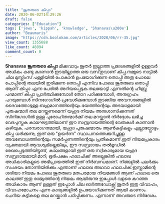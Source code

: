 ```yaml
---
title: "ജൂതരുടെ കിപ്പാ"
date: 2020-06-02T14:29:26
draft: false
categories: ["Education"]
tags: ['jews', 'kippah', 'knowledge', 'Shanavas\u200e']
author: "Beaumaris"
image: "https://cdn.boolokam.com/articles/2020/06/rr-35.jpg"
view_count: 1355688
like_count: 48094
comment_count: 0
---
```


**[](https://wordpress-972788-3403151.cloudwaysapps.com/shanavas-post-about-kippah/276000/rr-1231)Shanavas** **ജൂതരുടെ കിപ്പാ** മിക്കവാറും ജൂതർ ഇല്ലാത്ത പ്രദേശങ്ങളിൽ ഉള്ളവർ അധികം കണ്ടു കാണാൻ ഇടയില്ലാത്ത ഒരു വസ്‌തുവാണ് കിപ്പ.നമ്മുടെ നാട്ടിൽ ചില മുസ്ലിംസ് പള്ളിയിൽ പോകാൻ ഉപയോഗിക്കുന്ന തൊപ്പി അതു പോലെ പോപ്പിന്റെ തലയിൽ ഇരിക്കുന്ന തൊപ്പി എന്നിവ പോലെ ജൂതരുടെ തൊപ്പി ആണ് കിപ്പാ എന്ന പേരിൽ അറിയപ്പെടുക.തലയോട്ടി എന്നതിന്റെ ഹീബ്രു പദമാണ് കിപ്പാ പ്രാർത്ഥിക്കുമ്പോൾ തോറ പഠിക്കുമ്പോൾ, അനുഗ്രഹം പറയുമ്പോൾ സിനഗോഗിൽ പ്രവേശിക്കുമ്പോൾ തുടങ്ങിയ അവസരങ്ങളിൽ ദൈവത്തോടുള്ള ബഹുമാനത്തിന്റെയും ഭയത്തിന്റെയും അടയാളമായി പുരുഷന്മാർ തല മറയ്ക്കണമെന്ന് യഹൂദ നിയമം അനുശാസിക്കുന്നത് സിനിഗോഗിൽ ഉള്ള പുരോഹിതന്മാർക്ക് തല മറയ്ക്കാൻ നിർദ്ദേശം ലഭിച്ച വേദപുസ്തക കാലഘട്ടത്തിലാണ് ഈ സമ്പ്രദായത്തിന്റെ വേരുകൾ കാണാൻ കഴിയുക. പരമ്പരാഗതമായി, യഹൂദ പുരുഷന്മാരും ആൺകുട്ടികളും എല്ലായ്പ്പോഴും കിപ്പ ധരിക്കുന്നു, ഇത് ഒരു "ഉയർന്ന" സ്ഥാപനത്തെക്കുറിച്ചുള്ള അവബോധത്തിന്റെയും സമർപ്പണത്തിന്റെയും പ്രതീകമാണ്.ഇത് നിയമപ്രകാരം വ്യക്തമായി ആവശ്യമില്ലെങ്കിലും, ഈ സമ്പ്രദായം തൽ‌മൂഡിൽ രേഖപ്പെടുത്തിയിട്ടുണ്ട്, കാലങ്ങളായി ഇത് ഒരു സ്വീകാര്യമായ യഹൂദ സമ്പ്രദായമായി മാറി, ഭൂരിപക്ഷം ഹലാചിക്ക് അല്ലെങ്കിൽ ഹലാഖ അധികാരികളുടെ അഭിപ്രായത്തിൽ ഇത് നിർബന്ധമാണ്. നിങ്ങളിൽ പലർക്കും സംശയം തോന്നിയിരിക്കും എന്താണ് ഹലാഖ അഥവാ ഹലാചിക്‌.ഇസ്ലാമിന്റെ ശരിയാ നിയമം പോലെ ജൂതരുടെ മതപരമായ നിയമങ്ങൾ ആണ് ഹലാഖ ഒരു കാലത്ത് ഇതു രാജ്യത്തിന്റെ നിയമം ആയിരുന്നു ഇപ്പോൾ വളരെ കുറഞ്ഞ അധികാരം ആണ് ഉള്ളത് ഇപ്പോൾ ചില ഓർത്തഡോക്സ് ജൂതർ ഇതു വിവാഹം, വിവാഹമോചനം എന്ന കാര്യങ്ങളിൽ ഉപയോഗിക്കുന്നത് ആയി കാണാം. ചെറിയ കുട്ടികളെ തല മറയ്ക്കാൻ പഠിപ്പിക്കണം. എന്നാണ് അവരുടെ നിർദേശം.
